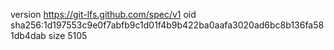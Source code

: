 version https://git-lfs.github.com/spec/v1
oid sha256:1d197553c9e0f7abfb9c1d01f4b9b422ba0aafa3020ad6bc8b136fa581db4dab
size 5105
